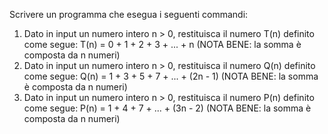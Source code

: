 Scrivere un programma che esegua i seguenti commandi:
1. Dato in input un numero intero n > 0, restituisca il numero T(n) definito come
   segue: T(n) = 0 + 1 + 2 + 3 + ... + n 
   (NOTA BENE: la somma è composta da n numeri)
2. Dato in input un numero intero n > 0, restituisca il numero Q(n) definito come
   segue: Q(n) = 1 + 3 + 5 + 7 + ... + (2n - 1)
   (NOTA BENE: la somma è composta da n numeri)
3. Dato in input un numero intero n > 0, restituisca il numero P(n) definito come
   segue: P(n) = 1 + 4 + 7 + ... + (3n - 2)
   (NOTA BENE: la somma è composta da n numeri)